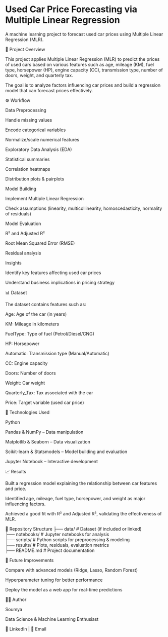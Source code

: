 # Used Car Price Forecasting via Multiple Linear Regression

A machine learning project to forecast used car prices using Multiple Linear Regression (MLR).

📌 Project Overview

This project applies Multiple Linear Regression (MLR) to predict the prices of used cars based on various features such as age, mileage (KM), fuel type, horsepower (HP), engine capacity (CC), transmission type, number of doors, weight, and quarterly tax.

The goal is to analyze factors influencing car prices and build a regression model that can forecast prices effectively.

⚙️ Workflow

Data Preprocessing

Handle missing values

Encode categorical variables

Normalize/scale numerical features

Exploratory Data Analysis (EDA)

Statistical summaries

Correlation heatmaps

Distribution plots & pairplots

Model Building

Implement Multiple Linear Regression

Check assumptions (linearity, multicollinearity, homoscedasticity, normality of residuals)

Model Evaluation

R² and Adjusted R²

Root Mean Squared Error (RMSE)

Residual analysis

Insights

Identify key features affecting used car prices

Understand business implications in pricing strategy

📊 Dataset

The dataset contains features such as:

Age: Age of the car (in years)

KM: Mileage in kilometers

FuelType: Type of fuel (Petrol/Diesel/CNG)

HP: Horsepower

Automatic: Transmission type (Manual/Automatic)

CC: Engine capacity

Doors: Number of doors

Weight: Car weight

Quarterly_Tax: Tax associated with the car

Price: Target variable (used car price)

🚀 Technologies Used

Python

Pandas & NumPy – Data manipulation

Matplotlib & Seaborn – Data visualization

Scikit-learn & Statsmodels – Model building and evaluation

Jupyter Notebook – Interactive development

📈 Results

Built a regression model explaining the relationship between car features and price.

Identified age, mileage, fuel type, horsepower, and weight as major influencing factors.

Achieved a good fit with R² and Adjusted R², validating the effectiveness of MLR.

📂 Repository Structure
├── data/                  # Dataset (if included or linked)  
├── notebooks/             # Jupyter notebooks for analysis  
├── scripts/               # Python scripts for preprocessing & modeling  
├── results/               # Plots, residuals, evaluation metrics  
├── README.md              # Project documentation  

🔮 Future Improvements

Compare with advanced models (Ridge, Lasso, Random Forest)

Hyperparameter tuning for better performance

Deploy the model as a web app for real-time predictions

👨‍💻 Author

Soumya

Data Science & Machine Learning Enthusiast

💼 LinkedIn
 | 📧 Email
